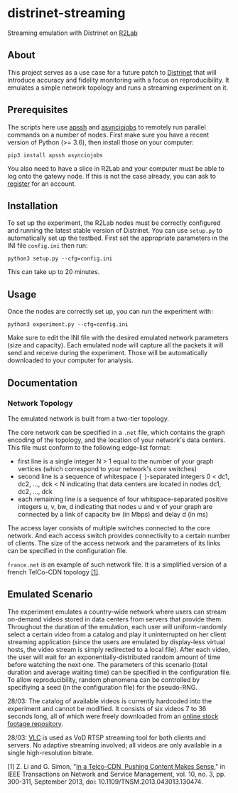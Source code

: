 # distrinet-streaming
Streaming emulation with Distrinet on [R2Lab](https://r2lab.inria.fr)

## About
This project serves as a use case for a future patch to [Distrinet](https://distrinet-emu.github.io) that will introduce accuracy and fidelity monitoring with a focus on reproducibility. It emulates a simple network topology and runs a streaming experiment on it.

## Prerequisites
The scripts here use [apssh](https://github.com/parmentelat/apssh) and [asynciojobs](https://github.com/parmentelat/asynciojobs) to remotely run parallel commands on a number of nodes. First make sure you have a recent version of Python (>= 3.6), then install those on your computer:
```
pip3 install apssh asynciojobs
```
You also need to have a slice in R2Lab and your computer must be able to log onto the gatewy node. If this is not the case already, you can ask to [register](https://r2lab.inria.fr/tuto-010-registration.md) for an account.

## Installation
To set up the experiment, the R2Lab nodes must be correctly configured and running the latest stable version of Distrinet. You can use `setup.py` to automatically set up the testbed. First set the appropriate parameters in the INI file `config.ini` then run:
```
python3 setup.py --cfg=config.ini
```
This can take up to 20 minutes.

## Usage
Once the nodes are correctly set up, you can run the experiment with:
```
python3 experiment.py --cfg=config.ini
```
Make sure to edit the INI file with the desired emulated network parameters (size and capacity).
Each emulated node will capture all the packets it will send and receive during the experiment. Those will be automatically downloaded to your computer for analysis.

## Documentation
### Network Topology
The emulated network is built from a two-tier topology.

The core network can be specified in a `.net` file, which contains the graph encoding of the topology, and the location of your network's data centers. This file must conform to the following edge-list format:
- first line is a single integer N > 1 equal to the number of your graph vertices (which correspond to your network's core switches)
- second line is a sequence of whitespace (` `)-separated integers 0 < dc1, dc2, ..., dck < N indicating that data centers are located in nodes dc1, dc2, ..., dck
- each remaining line is a sequence of four whitspace-separated positive integers u, v, bw, d indicating that nodes u and v of your graph are connected by a link of capacity bw (in Mbps) and delay d (in ms)

The access layer consists of multiple switches connected to the core network. And each access switch provides connectivity to a certain number of clients. The size of the access network and the parameters of its links can be specified in the configuration file.

`france.net` is an example of such network file. It is a simplified version of a french TelCo-CDN topology [[1]](#1). 

## Emulated Scenario
The experiment emulates a country-wide network where users can stream on-demand videos stored in data centers from servers that provide them. Throughout the duration of the emulation, each user will uniform-randomly select a certain video from a catalog and play it uninterrupted on her client streaming application (since the users are emulated by display-less virtual hosts, the video stream is simply redirected to a local file). After each video, the user will wait for an exponentially-distributed random amount of time before watching the next one.
The parameters of this scenario (total duration and average waiting time) can be specified in the configuration file.
To allow reproducibility, random phenomena can be controlled by specifiying a seed (in the configuration file) for the pseudo-RNG.

28/03: The catalog of available videos is currently hardcoded into the experiment and cannot be modified. It consists of six videos 7 to 36 seconds long, all of which were freely downloaded from an [online stock footage repository](https://mixkit.co/free-stock-video/).

28/03: [VLC](https://www.videolan.org) is used as VoD RTSP streaming tool for both clients and servers. No adaptive streaming involved; all videos are only available in a single high-resolution bitrate.

<a id="1">[1]</a> Z. Li and G. Simon, "[In a Telco-CDN, Pushing Content Makes Sense](https://hal.archives-ouvertes.fr/hal-00908767)," in IEEE Transactions on Network and Service Management, vol. 10, no. 3, pp. 300-311, September 2013, doi: 10.1109/TNSM.2013.043013.130474.
